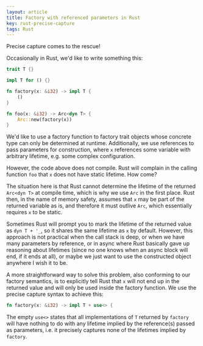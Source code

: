 ```yaml
---
layout: article
title: Factory with referenced parameters in Rust
key: rust-precise-capture
tags: Rust
---
```


Precise capture comes to the rescue!

<!-- more -->

Occasionally in Rust, we'd like to write something this:

```rust
trait T {}

impl T for () {}

fn factory(x: &i32) -> impl T {
    ()
}

fn foo(x: &i32) -> Arc<dyn T> {
    Arc::new(factory(x))
}
```

We'd like to use a factory function to factory trait objects whose concrete type can only be determined at runtime. Additionally, we use references to pass parameters for construction, where `x` references some variable with arbitrary lifetime, e.g. some complex configuration.

However, the code above does not compile. Rust will complain in the calling function `foo` that `x` does not have static lifetime. How come?

The situation here is that Rust cannot determine the lifetime of the returned `Arc<dyn T>` at compile time, which is why we use `Arc` in the first place. Rust then, in the name of memory safety, assumes that `x` may be part of the returned variable as is, and therefore it must outlive `Arc`, which essentially requires `x` to be static.

Sometimes Rust will prompt you to mark the lifetime of the returned value as `dyn T + '_`, so it shares the same lifetime as `x` by default. However, this approach is not practical when the call stack is deep, or when we have many parameters by reference, or in async where Rust basically gave up reasoning about lifetimes (since no one knows when an async block will end, if it ends at all), or maybe we just want to use the constructed object anywhere I wish it to be.

A more straightforward way to solve this problem, also conforming to our factory semantics, is to explicitly tell Rust that `x` will not end up in the returned value and will only be used inside the factory function. We use the precise capture syntax to achieve this:

```rust
fn factory(x: &i32) -> impl T + use<> {
```

The empty `use<>` states that all implementations of `T` returned by `factory` will have nothing to do with any lifetime implied by the reference(s) passed as parameters, i.e. it precisely captures none of the lifetimes implied by `factory`.
